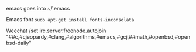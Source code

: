 emacs goes into ~/.emacs

Emacs font
`sudo apt-get install fonts-inconsolata`

Weechat
/set irc.server.freenode.autojoin "##c,#cjeopardy,#clang,#algorithms,#emacs,#gcj,##math,#openbsd,#openbsd-daily"
